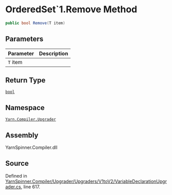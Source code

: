 # OrderedSet`1.Remove Method


```csharp
public bool Remove(T item)
```

## Parameters
|Parameter|Description|
|:---|:---|
|`T` item||
## Return Type
[`bool`](https://docs.microsoft.com/dotnet/api/System.Boolean)


## Namespace
[`Yarn.Compiler.Upgrader`](/api/csharp/yarn.compiler.upgrader/README.md)

## Assembly
YarnSpinner.Compiler.dll

## Source
Defined in [YarnSpinner.Compiler/Upgrader/Upgraders/V1toV2/VariableDeclarationUpgrader.cs](https://github.com/YarnSpinnerTool/YarnSpinner//blob/develop/YarnSpinner.Compiler/Upgrader/Upgraders/V1toV2/VariableDeclarationUpgrader.cs#L617), line 617.
